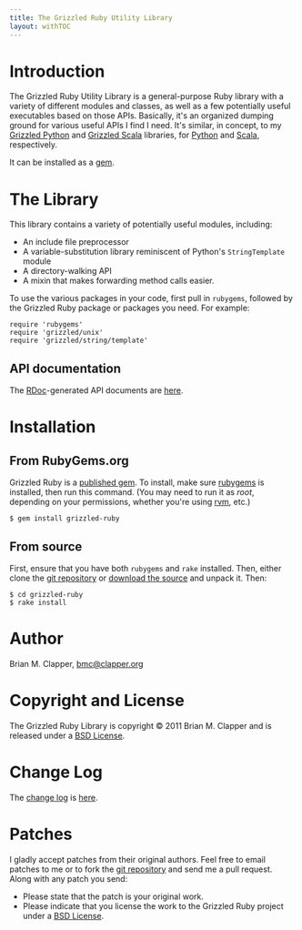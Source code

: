 ```yaml
---
title: The Grizzled Ruby Utility Library
layout: withTOC
---
```


# Introduction

The Grizzled Ruby Utility Library is a general-purpose Ruby library with a
variety of different modules and classes, as well as a few potentially
useful executables based on those APIs. Basically, it's an organized
dumping ground for various useful APIs I find I need. It's similar, in
concept, to my [Grizzled Python][] and [Grizzled Scala][] libraries, for
[Python][] and [Scala][], respectively.

It can be installed as a [gem][rubygems].

# The Library

This library contains a variety of potentially useful modules, including:

* An include file preprocessor
* A variable-substitution library reminiscent of Python's `StringTemplate`
  module
* A directory-walking API
* A mixin that makes forwarding method calls easier.

To use the various packages in your code, first pull in `rubygems`, followed
by the Grizzled Ruby package or packages you need. For example:

    require 'rubygems'
    require 'grizzled/unix'
    require 'grizzled/string/template'

## API documentation

The [RDoc][]-generated API documents are [here](apidocs/).

# Installation

## From RubyGems.org

Grizzled Ruby is a [published gem][]. To install, make sure [rubygems][]
is installed, then run this command. (You may need to run it as *root*,
depending on your permissions, whether you're using [rvm][], etc.)

    $ gem install grizzled-ruby

## From source

First, ensure that you have both `rubygems` and `rake` installed. Then, either
clone the [git repository][] or [download the source][] and unpack it. Then:

    $ cd grizzled-ruby
    $ rake install
   
# Author

Brian M. Clapper, [bmc@clapper.org][]

# Copyright and License

The Grizzled Ruby Library is copyright &copy; 2011 Brian M. Clapper
and is released under a [BSD License][].

# Change Log

The [change log][CHANGELOG] is [here][CHANGELOG].

# Patches

I gladly accept patches from their original authors. Feel free to email
patches to me or to fork the [git repository][] and send me a pull
request. Along with any patch you send:

* Please state that the patch is your original work.
* Please indicate that you license the work to the Grizzled Ruby project
  under a [BSD License][].

[Grizzled Python]: http://software.clapper.org/grizzled-python/
[Grizzled Scala]: http://software.clapper.org/grizzled-scala/
[Scala]: http://www.scala-lang.org/
[Python]: http://www.python.org/
[BSD License]: license.html
[git repository]: http://github.com/bmc/grizzled-ruby
[GitHub]: http://github.com/bmc/
[downloads area]: http://github.com/bmc/grizzled-ruby/downloads
[bmc@clapper.org]: mailto:bmc@clapper.org
[RDoc]: http://rdoc.sourceforge.net/
[rubygems]: http://rubygems.org/
[published gem]: https://rubygems.org/gems/grizzled-ruby
[rvm]: http://rvm.beginrescueend.com/
[download the source]: https://github.com/bmc/grizzled-ruby/archives/master
[CHANGELOG]: CHANGELOG.html
